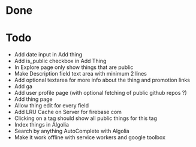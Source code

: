 # Done

# Todo

- Add date input in Add thing
- Add is_public checkbox in Add Thing
- In Explore page only show things that are public
- Make Description field text area with minimum 2 lines
- Add optional textarea for more info about the thing and promotion links
- Add ga
- Add user profile page (with optional fetching of public github repos ?)
- Add thing page
- Allow thing edit for every field
- Add LRU Cache on Server for firebase com
- Clicking on a tag should show all public things for this tag
- Index things in Algolia
- Search by anything AutoComplete with Algolia
- Make it work offline with service workers and google toolbox
